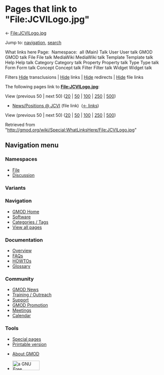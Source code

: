 <div id="mw-page-base" class="noprint">

</div>

<div id="mw-head-base" class="noprint">

</div>

<div id="content" class="mw-body" role="main">

<span id="top"></span>

<div id="mw-js-message" style="display:none;">

</div>



# <span dir="auto">Pages that link to "File:JCVILogo.jpg"</span>

<div id="bodyContent">

<div id="contentSub">

← [File:JCVILogo.jpg](/wiki/File:JCVILogo.jpg "File:JCVILogo.jpg")

</div>

<div id="jump-to-nav" class="mw-jump">

Jump to: [navigation](#mw-navigation), [search](#p-search)

</div>

<div id="mw-content-text">

What links here Page:  Namespace:  all (Main) Talk User User talk GMOD
GMOD talk File File talk MediaWiki MediaWiki talk Template Template talk
Help Help talk Category Category talk Property Property talk Type Type
talk Form Form talk Concept Concept talk Filter Filter talk Widget
Widget talk

Filters
[Hide](/mediawiki/index.php?title=Special:WhatLinksHere/File:JCVILogo.jpg&hidetrans=1 "Special:WhatLinksHere/File:JCVILogo.jpg")
transclusions \|
[Hide](/mediawiki/index.php?title=Special:WhatLinksHere/File:JCVILogo.jpg&hidelinks=1 "Special:WhatLinksHere/File:JCVILogo.jpg")
links \|
[Hide](/mediawiki/index.php?title=Special:WhatLinksHere/File:JCVILogo.jpg&hideredirs=1 "Special:WhatLinksHere/File:JCVILogo.jpg")
redirects \|
[Hide](/mediawiki/index.php?title=Special:WhatLinksHere/File:JCVILogo.jpg&hideimages=1 "Special:WhatLinksHere/File:JCVILogo.jpg")
file links

The following pages link to
**[File:JCVILogo.jpg](/wiki/File:JCVILogo.jpg "File:JCVILogo.jpg")**:

View (previous 50 \| next 50)
([20](/mediawiki/index.php?title=Special:WhatLinksHere/File:JCVILogo.jpg&limit=20 "Special:WhatLinksHere/File:JCVILogo.jpg")
\|
[50](/mediawiki/index.php?title=Special:WhatLinksHere/File:JCVILogo.jpg&limit=50 "Special:WhatLinksHere/File:JCVILogo.jpg")
\|
[100](/mediawiki/index.php?title=Special:WhatLinksHere/File:JCVILogo.jpg&limit=100 "Special:WhatLinksHere/File:JCVILogo.jpg")
\|
[250](/mediawiki/index.php?title=Special:WhatLinksHere/File:JCVILogo.jpg&limit=250 "Special:WhatLinksHere/File:JCVILogo.jpg")
\|
[500](/mediawiki/index.php?title=Special:WhatLinksHere/File:JCVILogo.jpg&limit=500 "Special:WhatLinksHere/File:JCVILogo.jpg"))

- [News/Positions @
  JCVI](/wiki/News/Positions_@_JCVI "News/Positions @ JCVI") (file link)
  ‎ <span class="mw-whatlinkshere-tools">([←
  links](/mediawiki/index.php?title=Special:WhatLinksHere&target=News%2FPositions+%40+JCVI "Special:WhatLinksHere"))</span>

View (previous 50 \| next 50)
([20](/mediawiki/index.php?title=Special:WhatLinksHere/File:JCVILogo.jpg&limit=20 "Special:WhatLinksHere/File:JCVILogo.jpg")
\|
[50](/mediawiki/index.php?title=Special:WhatLinksHere/File:JCVILogo.jpg&limit=50 "Special:WhatLinksHere/File:JCVILogo.jpg")
\|
[100](/mediawiki/index.php?title=Special:WhatLinksHere/File:JCVILogo.jpg&limit=100 "Special:WhatLinksHere/File:JCVILogo.jpg")
\|
[250](/mediawiki/index.php?title=Special:WhatLinksHere/File:JCVILogo.jpg&limit=250 "Special:WhatLinksHere/File:JCVILogo.jpg")
\|
[500](/mediawiki/index.php?title=Special:WhatLinksHere/File:JCVILogo.jpg&limit=500 "Special:WhatLinksHere/File:JCVILogo.jpg"))

</div>

<div class="printfooter">

Retrieved from
"<http://gmod.org/wiki/Special:WhatLinksHere/File:JCVILogo.jpg>"

</div>

<div id="catlinks" class="catlinks catlinks-allhidden">

</div>

<div class="visualClear">

</div>

</div>

</div>

<div id="mw-navigation">

## Navigation menu

<div id="mw-head">



<div id="left-navigation">

<div id="p-namespaces" class="vectorTabs" role="navigation"
aria-labelledby="p-namespaces-label">

### Namespaces

- <span id="ca-nstab-image"><a href="/wiki/File:JCVILogo.jpg" accesskey="c"
  title="View the file page [c]">File</a></span>
- <span id="ca-talk"><a
  href="/mediawiki/index.php?title=File_talk:JCVILogo.jpg&amp;action=edit&amp;redlink=1"
  accesskey="t"
  title="Discussion about the content page [t]">Discussion</a></span>

</div>

<div id="p-variants" class="vectorMenu emptyPortlet" role="navigation"
aria-labelledby="p-variants-label">

### 

### Variants[](#)

<div class="menu">

</div>

</div>

</div>

<div id="right-navigation">





</div>



</div>

</div>

</div>

<div id="mw-panel">

<div id="p-logo" role="banner">

<a href="/wiki/Main_Page"
style="background-image: url(http://gmod.org/images/GMOD-cogs.png);"
title="Visit the main page"></a>

</div>

<div id="p-Navigation" class="portal" role="navigation"
aria-labelledby="p-Navigation-label">

### Navigation

<div class="body">

- <span id="n-GMOD-Home">[GMOD Home](/wiki/Main_Page)</span>
- <span id="n-Software">[Software](/wiki/GMOD_Components)</span>
- <span id="n-Categories-.2F-Tags">[Categories /
  Tags](/wiki/Categories)</span>
- <span id="n-View-all-pages">[View all
  pages](/wiki/Special:AllPages)</span>

</div>

</div>

<div id="p-Documentation" class="portal" role="navigation"
aria-labelledby="p-Documentation-label">

### Documentation

<div class="body">

- <span id="n-Overview">[Overview](/wiki/Overview)</span>
- <span id="n-FAQs">[FAQs](/wiki/Category:FAQ)</span>
- <span id="n-HOWTOs">[HOWTOs](/wiki/Category:HOWTO)</span>
- <span id="n-Glossary">[Glossary](/wiki/Glossary)</span>

</div>

</div>

<div id="p-Community" class="portal" role="navigation"
aria-labelledby="p-Community-label">

### Community

<div class="body">

- <span id="n-GMOD-News">[GMOD News](/wiki/GMOD_News)</span>
- <span id="n-Training-.2F-Outreach">[Training /
  Outreach](/wiki/Training_and_Outreach)</span>
- <span id="n-Support">[Support](/wiki/Support)</span>
- <span id="n-GMOD-Promotion">[GMOD
  Promotion](/wiki/GMOD_Promotion)</span>
- <span id="n-Meetings">[Meetings](/wiki/Meetings)</span>
- <span id="n-Calendar">[Calendar](/wiki/Calendar)</span>

</div>

</div>

<div id="p-tb" class="portal" role="navigation"
aria-labelledby="p-tb-label">

### Tools

<div class="body">

- <span id="t-specialpages"><a href="/wiki/Special:SpecialPages" accesskey="q"
  title="A list of all special pages [q]">Special pages</a></span>
- <span id="t-print"><a
  href="/mediawiki/index.php?title=Special:WhatLinksHere/File:JCVILogo.jpg&amp;printable=yes"
  rel="alternate" accesskey="p"
  title="Printable version of this page [p]">Printable version</a></span>

</div>

</div>

</div>

</div>

<div id="footer" role="contentinfo">

- <span id="footer-places-about">[About
  GMOD](/wiki/GMOD:About "GMOD:About")</span>

<!-- -->

- <span id="footer-copyrightico">[<img src="http://www.gnu.org/graphics/gfdl-logo-small.png" width="88"
  height="31" alt="a GNU Free Documentation License" />](http://www.gnu.org/licenses/fdl-1.3.html)</span>




</div>
